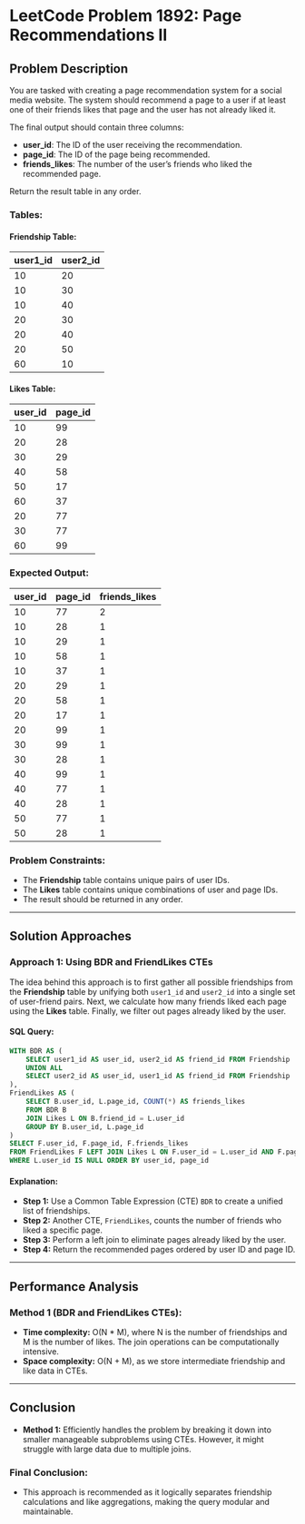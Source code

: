 # LeetCode Problem 1892: Page Recommendations II

## Problem Description
You are tasked with creating a page recommendation system for a social media website. The system should recommend a page to a user if at least one of their friends likes that page and the user has not already liked it.

The final output should contain three columns:
- **user_id**: The ID of the user receiving the recommendation.
- **page_id**: The ID of the page being recommended.
- **friends_likes**: The number of the user’s friends who liked the recommended page.

Return the result table in any order.

### Tables:

#### Friendship Table:

| user1_id | user2_id |
|---------|---------|
| 10      | 20      |
| 10      | 30      |
| 10      | 40      |
| 20      | 30      |
| 20      | 40      |
| 20      | 50      |
| 60      | 10      |

#### Likes Table:

| user_id | page_id |
|--------|--------|
| 10     | 99     |
| 20     | 28     |
| 30     | 29     |
| 40     | 58     |
| 50     | 17     |
| 60     | 37     |
| 20     | 77     |
| 30     | 77     |
| 60     | 99     |

### Expected Output:

| user_id | page_id | friends_likes |
|--------|--------|---------------|
| 10     | 77     | 2             |
| 10     | 28     | 1             |
| 10     | 29     | 1             |
| 10     | 58     | 1             |
| 10     | 37     | 1             |
| 20     | 29     | 1             |
| 20     | 58     | 1             |
| 20     | 17     | 1             |
| 20     | 99     | 1             |
| 30     | 99     | 1             |
| 30     | 28     | 1             |
| 40     | 99     | 1             |
| 40     | 77     | 1             |
| 40     | 28     | 1             |
| 50     | 77     | 1             |
| 50     | 28     | 1             |

### Problem Constraints:
- The **Friendship** table contains unique pairs of user IDs.
- The **Likes** table contains unique combinations of user and page IDs.
- The result should be returned in any order.

---

## Solution Approaches

### Approach 1: Using BDR and FriendLikes CTEs

The idea behind this approach is to first gather all possible friendships from the **Friendship** table by unifying both `user1_id` and `user2_id` into a single set of user-friend pairs. Next, we calculate how many friends liked each page using the **Likes** table. Finally, we filter out pages already liked by the user.

#### SQL Query:
```sql
WITH BDR AS (
    SELECT user1_id AS user_id, user2_id AS friend_id FROM Friendship
    UNION ALL
    SELECT user2_id AS user_id, user1_id AS friend_id FROM Friendship
),
FriendLikes AS (
    SELECT B.user_id, L.page_id, COUNT(*) AS friends_likes
    FROM BDR B
    JOIN Likes L ON B.friend_id = L.user_id
    GROUP BY B.user_id, L.page_id
)
SELECT F.user_id, F.page_id, F.friends_likes
FROM FriendLikes F LEFT JOIN Likes L ON F.user_id = L.user_id AND F.page_id = L.page_id
WHERE L.user_id IS NULL ORDER BY user_id, page_id
```

#### Explanation:
- **Step 1:** Use a Common Table Expression (CTE) `BDR` to create a unified list of friendships.
- **Step 2:** Another CTE, `FriendLikes`, counts the number of friends who liked a specific page.
- **Step 3:** Perform a left join to eliminate pages already liked by the user.
- **Step 4:** Return the recommended pages ordered by user ID and page ID.

---

## Performance Analysis

### Method 1 (BDR and FriendLikes CTEs):
- **Time complexity:** O(N * M), where N is the number of friendships and M is the number of likes. The join operations can be computationally intensive.
- **Space complexity:** O(N + M), as we store intermediate friendship and like data in CTEs.

---

## Conclusion
- **Method 1:** Efficiently handles the problem by breaking it down into smaller manageable subproblems using CTEs. However, it might struggle with large data due to multiple joins.

### Final Conclusion:
- This approach is recommended as it logically separates friendship calculations and like aggregations, making the query modular and maintainable.
